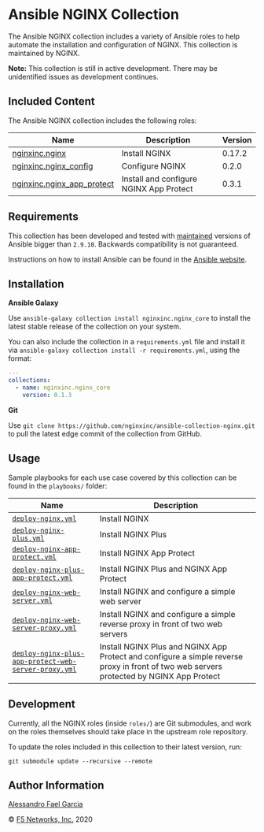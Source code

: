 Ansible NGINX Collection
========================

The Ansible NGINX collection includes a variety of Ansible roles to help automate the installation and configuration of NGINX. This collection is maintained by NGINX.

**Note:** This collection is still in active development. There may be unidentified issues as development continues.

Included Content
----------------

The Ansible NGINX collection includes the following roles:

|Name|Description|Version|
|----|-----------|-------|
|[nginxinc.nginx](https://github.com/nginxinc/ansible-role-nginx)|Install NGINX|0.17.2|
|[nginxinc.nginx_config](https://github.com/nginxinc/ansible-role-nginx-config)|Configure NGINX|0.2.0|
|[nginxinc.nginx_app_protect](https://github.com/nginxinc/ansible-role-nginx-app-protect)|Install and configure NGINX App Protect|0.3.1|

Requirements
------------

This collection has been developed and tested with [maintained](https://docs.ansible.com/ansible/latest/reference_appendices/release_and_maintenance.html#release-status) versions of Ansible bigger than `2.9.10`. Backwards compatibility is not guaranteed.

Instructions on how to install Ansible can be found in the [Ansible website](https://docs.ansible.com/ansible/latest/installation_guide/intro_installation.html).

Installation
------------

**Ansible Galaxy**

Use `ansible-galaxy collection install nginxinc.nginx_core` to install the latest stable release of the collection on your system.

You can also include the collection in a `requirements.yml` file and install it via `ansible-galaxy collection install -r requirements.yml`, using the format:

```yaml
---
collections:
  - name: nginxinc.nginx_core
    version: 0.1.3
```

**Git**

Use `git clone https://github.com/nginxinc/ansible-collection-nginx.git` to pull the latest edge commit of the collection from GitHub.

Usage
-----

Sample playbooks for each use case covered by this collection can be found in the `playbooks/` folder:

|Name|Description|
|----|-----------|
|[`deploy-nginx.yml`](https://github.com/nginxinc/ansible-collection-nginx/blob/main/playbooks/deploy-nginx.yml)|Install NGINX|
|[`deploy-nginx-plus.yml`](https://github.com/nginxinc/ansible-collection-nginx/blob/main/playbooks/deploy-nginx-plus.yml)|Install NGINX Plus|
|[`deploy-nginx-app-protect.yml`](https://github.com/nginxinc/ansible-collection-nginx/blob/main/playbooks/deploy-nginx-app-protect.yml)|Install NGINX App Protect|
|[`deploy-nginx-plus-app-protect.yml`](https://github.com/nginxinc/ansible-collection-nginx/blob/main/playbooks/deploy-nginx-plus-app-protect.yml)|Install NGINX Plus and NGINX App Protect|
|[`deploy-nginx-web-server.yml`](https://github.com/nginxinc/ansible-collection-nginx/blob/main/playbooks/deploy-nginx-web-server.yml)|Install NGINX and configure a simple web server|
|[`deploy-nginx-web-server-proxy.yml`](https://github.com/nginxinc/ansible-collection-nginx/blob/main/playbooks/deploy-nginx-web-server-proxy.yml)|Install NGINX and configure a simple reverse proxy in front of two web servers|
|[`deploy-nginx-plus-app-protect-web-server-proxy.yml`](https://github.com/nginxinc/ansible-collection-nginx/blob/main/playbooks/deploy-nginx-plus-app-protect-web-server-proxy.yml)|Install NGINX Plus and NGINX App Protect and configure a simple reverse proxy in front of two web servers protected by NGINX App Protect|

Development
-----------

Currently, all the NGINX roles (inside `roles/`) are Git submodules, and work on the roles themselves should take place in the upstream role repository.

To update the roles included in this collection to their latest version, run:

```
git submodule update --recursive --remote
```

Author Information
------------------

[Alessandro Fael Garcia](https://github.com/alessfg)

&copy; [F5 Networks, Inc.](https://www.f5.com/) 2020
